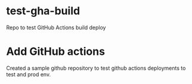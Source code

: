 # test-gha-build
Repo to test GitHub Actions build deploy

# Add GitHub actions

Created a sample github repository to test github actions deployments to test and prod env.

